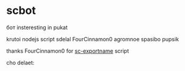 # scbot 
бот insteresting in pukat 

krutoi nodejs script sdelal FourCinnamon0 agromnoe spasibo pupsik

thanks FourCinnamon0 for [sc-exportname](https://github.com/FourCinnamon0/sc-exportname-tool) script

cho delaet:
